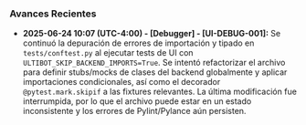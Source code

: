 ### Avances Recientes
- **2025-06-24 10:07 (UTC-4:00) - [Debugger] - [UI-DEBUG-001]:** Se continuó la depuración de errores de importación y tipado en `tests/conftest.py` al ejecutar tests de UI con `ULTIBOT_SKIP_BACKEND_IMPORTS=True`. Se intentó refactorizar el archivo para definir stubs/mocks de clases del backend globalmente y aplicar importaciones condicionales, así como el decorador `@pytest.mark.skipif` a las fixtures relevantes. La última modificación fue interrumpida, por lo que el archivo puede estar en un estado inconsistente y los errores de Pylint/Pylance aún persisten.
